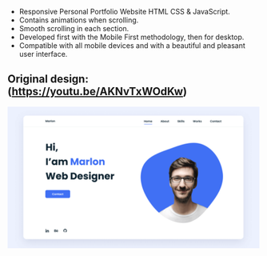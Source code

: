 
- Responsive Personal Portfolio Website HTML CSS & JavaScript.
- Contains animations when scrolling.
- Smooth scrolling in each section.
- Developed first with the Mobile First methodology, then for desktop.
- Compatible with all mobile devices and with a beautiful and pleasant user interface.

## Original design: (https://youtu.be/AKNvTxWOdKw)


![preview image](/preview.png)

